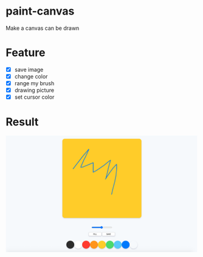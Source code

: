 # paint-canvas
Make a canvas can be drawn

# Feature

- [X] save image
- [X] change color
- [X] range my brush
- [X] drawing picture
- [X] set cursor color

# Result

![result_screenshot](/img/result.png)